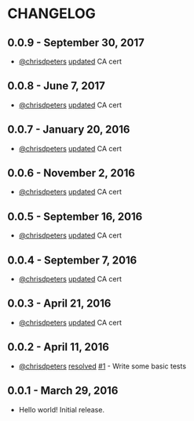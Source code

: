 # CHANGELOG

## 0.0.9 - September 30, 2017

- [@chrisdpeters](https://github.com/chrisdpeters)
  [updated](https://github.com/liveeditor/net_http_ssl_fix/commit/798728ecb111fc5c61999f57fede34407b5a0a4c)
  CA cert

## 0.0.8 - June 7, 2017

- [@chrisdpeters](https://github.com/chrisdpeters)
  [updated](https://github.com/liveeditor/net_http_ssl_fix/commit/f3a05688aa6947073c0d896b982aaa3d6e4bfc8c)
  CA cert

## 0.0.7 - January 20, 2016

-  [@chrisdpeters](https://github.com/chrisdpeters)
   [updated](https://github.com/liveeditor/net_http_ssl_fix/commit/5b4aa59ce241a569536b8f7a0573f103f9e5218b)
   CA cert

## 0.0.6 - November 2, 2016

-  [@chrisdpeters](https://github.com/chrisdpeters)
   [updated](https://github.com/liveeditor/net_http_ssl_fix/commit/fd3ae10676eb9a403f7d281b513b6b2ce1dc01ba)
   CA cert

## 0.0.5 - September 16, 2016

-  [@chrisdpeters](https://github.com/chrisdpeters)
   [updated](https://github.com/liveeditor/net_http_ssl_fix/commit/80b62b77e259150d722cd3f0df67fe82289954df)
   CA cert

## 0.0.4 - September 7, 2016

-  [@chrisdpeters](https://github.com/chrisdpeters)
   [updated](https://github.com/liveeditor/net_http_ssl_fix/commit/d63e4489d98cd70a217fe2eeb5dcd699b1a10d14)
   CA cert

## 0.0.3 - April 21, 2016

-  [@chrisdpeters](https://github.com/chrisdpeters)
   [updated](https://github.com/liveeditor/net_http_ssl_fix/commit/d1d1bc1dcfdeb209aed80edabdd3e9975d1409ea)
   CA cert

## 0.0.2 - April 11, 2016

-  [@chrisdpeters](https://github.com/chrisdpeters)
   [resolved](https://github.com/liveeditor/net_http_ssl_fix/commit/65813f9ab62ebf14b42640749994c02fdb5a10e7)
   [#1](https://github.com/liveeditor/net_http_ssl_fix/issues/1) -
   Write some basic tests

## 0.0.1 - March 29, 2016

- Hello world! Initial release.
